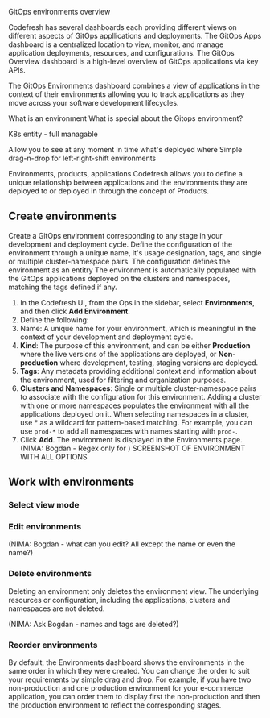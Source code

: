 



GitOps environments overview

Codefresh has several dashboards each providing different views on different aspects of GitOps appllications and deployments. The GitOps Apps dashboard is a centralized location to view, monitor, and manage application deployments, resources, and configurations. The GitOps Overview dashboard is a high-level overview of GitOps applications via key APIs. 

The GitOps Environments dashboard combines a view of applications in the context of their environments allowing you to track applications as they move across your software development lifecycles. 

What is an environment
What is special about the Gitops environment?

K8s entity - full managable


Allow you to see at any moment in time what's deployed where 
Simple drag-n-drop for left-right-shift environments  

Environments, products, applications
Codefresh allows you to define a unique relationship between applications and the environments they are deployed to or deployed in through the concept of Products.



## Create environments
Create a GitOps environment corresponding to any stage in your development and deployment cycle. Define the configuration of the environment through a unique name, it's usage designation, tags, and single or multiple cluster-namespace pairs. The configuration defines the environment as an entitry The environment is automatically populated with the GitOps applications deployed on the clusters and namespaces, matching the tags defined if any.


1. In the Codefresh UI, from the Ops in the sidebar, select **Environments**, and then click **Add Environment**.
1. Define the following:
  1. Name: A unique name for your environment, which is meaningful in the context of your development and deployment cycle. 
  1. **Kind**: The purpose of this environment, and can be either **Production** where the live versions of the applications are deployed,  or **Non-production** where development, testing, staging versions are deployed.
  1. **Tags**: Any metadata providing additional context and information about the environment, used for filtering and organization purposes.
  1. **Clusters and Namespaces**: Single or multiple cluster-namespace pairs to associate with the configuration for this environment. Adding a cluster with one or more namespaces populates the environment with all the applications deployed on it. When selecting namespaces in a cluster, use * as a wildcard for pattern-based matching. For example, you can use `prod-*` to add all namespaces with names starting with `prod-`. 
1. Click **Add**. The environment is displayed in the Environments page.  (NIMA: Bogdan - Regex only for )
SCREENSHOT OF ENVIRONMENT WITH ALL OPTIONS



## Work with environments
### Select view mode


### Edit environments
(NIMA: Bogdan - what can you edit? All except the name or even the name?)

### Delete environments
Deleting an environment only deletes the environment view. The underlying resources or configuration, including the applications, clusters and namespaces are not deleted. 

(NIMA: Ask Bogdan - names and tags are deleted?)

### Reorder environments
By default, the Environments dashboard shows the environments in the same order in which they were created. You can change the order to suit your requirements by simple drag and drop. For example, if you have two non-production and one production environment for your e-commerce application, you can order them to display first the non-production and then the production environment to reflect the corresponding stages.



